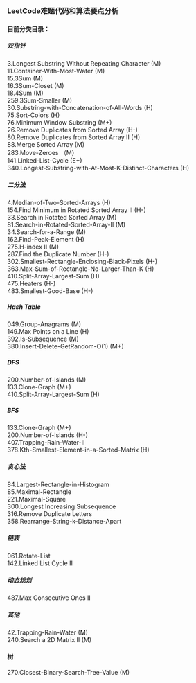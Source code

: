 ### LeetCode难题代码和算法要点分析
#### 目前分类目录：
##### 双指针
3.Longest Substring Without Repeating Character (M)  
11.Container-With-Most-Water	(M)  
15.3Sum  (M)  
16.3Sum-Closet (M)      
18.4Sum (M)           
259.3Sum-Smaller (M)       
30.Substring-with-Concatenation-of-All-Words (H)  
75.Sort-Colors (H)    
76.Minimum Window Substring (M+)    
26.Remove Duplicates from Sorted Array (H-)  
80.Remove Duplicates from Sorted Array II (H)  
88.Merge Sorted Array (M)  
283.Move-Zeroes （M）    
141.Linked-List-Cycle (E+)      
340.Longest-Substring-with-At-Most-K-Distinct-Characters (H)  

##### 二分法
4.Median-of-Two-Sorted-Arrays	(H)  
154.Find Minimum in Rotated Sorted Array II (H-)         
33.Search in Rotated Sorted Array (M)   
81.Search-in-Rotated-Sorted-Array-II (M)      
34.Search-for-a-Range (M)  
162.Find-Peak-Element (H)  
275.H-index II (M)  
287.Find the Duplicate Number (H-)   
302.Smallest-Rectangle-Enclosing-Black-Pixels (H-)  
363.Max-Sum-of-Rectangle-No-Larger-Than-K (H)  
410.Split-Array-Largest-Sum (H)  
475.Heaters (H-)  
483.Smallest-Good-Base (H-)  

##### Hash Table
049.Group-Anagrams (M)    
149.Max Points on a Line (H)     
392.Is-Subsequence (M)  
380.Insert-Delete-GetRandom-O(1)  (M+)

##### DFS
200.Number-of-Islands (M)  
133.Clone-Graph (M+)  
410.Split-Array-Largest-Sum (H)	  

##### BFS
133.Clone-Graph (M+)  
200.Number-of-Islands (H-)  
407.Trapping-Rain-Water-II  
378.Kth-Smallest-Element-in-a-Sorted-Matrix (H) 

##### 贪心法
84.Largest-Rectangle-in-Histogram  
85.Maximal-Rectangle  
221.Maximal-Square  
300.Longest Increasing Subsequence  
316.Remove Duplicate Letters   
358.Rearrange-String-k-Distance-Apart

##### 链表
061.Rotate-List  
142.Linked List Cycle II

##### 动态规划
487.Max Consecutive Ones II 

##### 其他
42.Trapping-Rain-Water (M)  
240.Search a 2D Matrix II (M)  

#### 树
270.Closest-Binary-Search-Tree-Value (M) 
